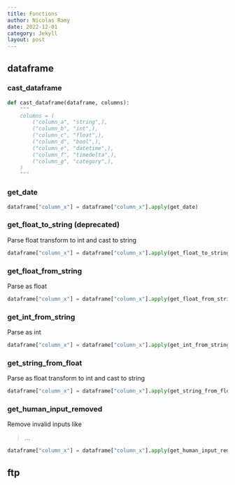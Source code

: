 ```yaml
---
title: Functions
author: Nicolas Ramy
date: 2022-12-01
category: Jekyll
layout: post
---
```



dataframe
-------------

### cast_dataframe

```python
def cast_dataframe(dataframe, columns):
    """
    columns = (
        ("column_a", "string",),
        ("column_b", "int",),
        ("column_c", "float",),
        ("column_d", "bool",),
        ("column_e", "datetime",),
        ("column_f", "timedelta",),
        ("column_g", "category",),
    )
    """
```

### get_date

```python
dataframe["column_x"] = dataframe["column_x"].apply(get_date)
```

### get_float_to_string (deprecated)

Parse float transform to int and cast to string

```python
dataframe["column_x"] = dataframe["column_x"].apply(get_float_to_string)
```

### get_float_from_string

Parse as float

```python
dataframe["column_x"] = dataframe["column_x"].apply(get_float_from_string)
```

### get_int_from_string

Parse as int

```python
dataframe["column_x"] = dataframe["column_x"].apply(get_int_from_string)
```

### get_string_from_float

Parse as float transform to int and cast to string

```python
dataframe["column_x"] = dataframe["column_x"].apply(get_string_from_float)
```

### get_human_input_removed

Remove invalid inputs like

> ...

```python
dataframe["column_x"] = dataframe["column_x"].apply(get_human_input_removed)
```


ftp
-------------
